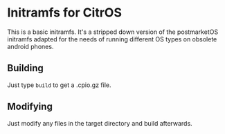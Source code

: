 # Initramfs for CitrOS

This is a basic initramfs. It's a stripped down version of the postmarketOS initramfs adapted for the needs of running different OS types on obsolete android phones.

## Building

Just type `build` to get a .cpio.gz file.

## Modifying

Just modify any files in the target directory and build afterwards.
